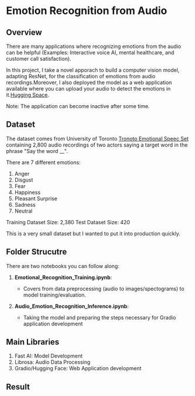 # Emotion Recognition from Audio

## Overview
There are many applications where recognizing emotions from the audio can be helpful (Examples: Interactive voice AI, mental healthcare, and customer call satisfaction).

In this project, I take a novel apporach to build a computer vision model, adapting ResNet, for the classification of emotions from audio recordings.Moreover, I also deployed the model as a web application available where you can upload your audio to detect the emotions in it.[Hugging Space](https://huggingface.co/spaces/kyawhtetpaingwin111/audio_emotion_detector). 

Note: The application can become inactive after some time. 

## Dataset

The dataset comes from University of Toronto [Tronoto Emotional Speec Set](https://borealisdata.ca/dataset.xhtml?persistentId=doi%3A10.5683%2FSP2%2FE8H2MF) containing 2,800 audio recordings of two actors saying a target word in the phrase "Say the word __".

There are 7 different emotions:
1. Anger
2. Disgust
3. Fear
4. Happiness
5. Pleasant Surprise
6. Sadness
7. Neutral 

Training Dataset Size: 2,380
Test Dataset Size: 420

This is a very small dataset but I wanted to put it into production quickly.

## Folder Strucutre

There are two notebooks you can follow along:

1. **Emotional_Recognition_Training.ipynb**: 
   - Covers from data preprocessing (audio to images/spectograms) to model training/evaluation.

2. **Audio_Emotion_Recognition_Inference.ipynb**: 
   - Taking the model and preparing the steps necessary for Gradio application development

## Main Libraries

1. Fast AI: Model Development
2. Librosa: Audio Data Processing 
3. Gradio/Hugging Face: Web Application development

## Result

